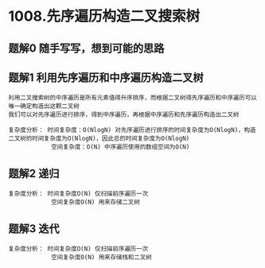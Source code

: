 # 1008.先序遍历构造二叉搜索树

## 题解0 随手写写，想到可能的思路

## 题解1 利用先序遍历和中序遍历构造二叉树

    利用二叉搜索树的中序遍历是所有元素值得升序排序，而根据二叉树得先序遍历和中序遍历可以唯一确定构造出这颗二叉树
    我们可以对先序遍历进行排序，得到中序遍历，再根据中序遍历和先序遍历构造出二叉树

    复杂度分析： 时间复杂度：O(NlogN) 对先序遍历进行排序的时间复杂度为O(NlogN)，构造二叉树的时间复杂度为O(NlogN)，因此总的时间复杂度为O(NlogN)
                空间复杂度：O(N) 中序遍历使用的数组空间为O(N)

## 题解2 递归

    复杂度分析： 时间复杂度O(N) 仅扫描前序遍历一次
                空间复杂度O(N) 用来存储二叉树

## 题解3 迭代

    复杂度分析： 时间复杂度O(N) 仅扫描前序遍历一次
                空间复杂度O(N) 用来存储栈和二叉树
